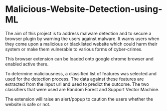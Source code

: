 # Malicious-Website-Detection-using-ML

The aim of this project is to address malware detection and to secure a browser plugin by warning the users 
against malware. It warns users when they come upon a malicious or blacklisted website which could harm 
their system or make them vulnerable to various forms of cyber-crimes.

This browser extension can be loaded onto google chrome browser and enabled active there. 

To determine maliciousness,  a classified list of features was selected and used for the detection process.
The data against these features are extracted from the input url and used to predict the outcome. 
The two classifiers that were used are Random Forest and Support Vector Machine.

The extension will raise an alert/popup to caution the users whether the website is safe or not. 
